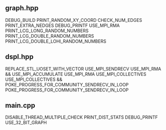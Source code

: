 ## graph.hpp
DEBUG_BUILD
PRINT_RANDOM_XY_COORD
CHECK_NUM_EDGES
PRINT_EXTRA_NEDGES
DEBUG_PRINTF
USE_MPI_RMA
PRINT_LCG_LONG_RANDOM_NUMBERS
PRINT_LCG_DOUBLE_RANDOM_NUMBERS
PRINT_LCG_DOUBLE_LOHI_RANDOM_NUMBERS

## dspl.hpp
REPLACE_STL_UOSET_WITH_VECTOR
USE_MPI_SENDRECV
USE_MPI_RMA && USE_MPI_ACCUMULATE
USE_MPI_RMA
USE_MPI_COLLECTIVES
USE_MPI_COLLECTIVES && POKE_PROGRESS_FOR_COMMUNITY_SENDRECV_IN_LOOP
POKE_PROGRESS_FOR_COMMUNITY_SENDRECV_IN_LOOP

## main.cpp
DISABLE_THREAD_MULTIPLE_CHECK
PRINT_DIST_STATS 
DEBUG_PRINTF  
USE_32_BIT_GRAPH
